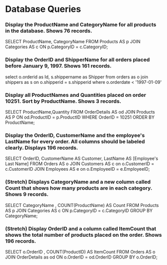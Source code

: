 # Database Queries

### Display the ProductName and CategoryName for all products in the database. Shows 76 records.
SELECT ProductName, CategoryName
FROM Products AS p
JOIN Categories AS c ON p.CategoryID = c.CategoryID;

### Display the OrderID and ShipperName for all orders placed before January 9, 1997. Shows 161 records.
select o.orderid as Id, s.shippername as Shipper
from orders as o
join shippers as s
on o.shipperid = s.shipperid
where o.orderdate < '1997-01-09'

### Display all ProductNames and Quantities placed on order 10251. Sort by ProductName. Shows 3 records.
SELECT ProductName,Quantity
FROM OrderDetails AS od
JOIN Products AS P ON od.ProductID = p.ProductID
WHERE OrderID = 10251
ORDER BY ProductName;

### Display the OrderID, CustomerName and the employee's LastName for every order. All columns should be labeled clearly. Displays 196 records.
SELECT OrderID, CustomerName AS Customer, LastName AS [Employee's Last Name]
FROM Orders AS o
JOIN Customers AS c on o.CustomerID = c.CustomerID
JOIN Employees AS e on o.EmployeeID = e.EmployeeID;

### (Stretch)  Displays CategoryName and a new column called Count that shows how many products are in each category. Shows 9 records.
SELECT CategoryName
, COUNT(ProductName) AS Count
FROM Products AS p
JOIN Categories AS c ON p.CategoryID = c.CategoryID
GROUP BY CategoryName;


### (Stretch) Display OrderID and a  column called ItemCount that shows the total number of products placed on the order. Shows 196 records. 
SELECT o.OrderID
, COUNT(ProductID) AS ItemCount
FROM Orders AS o
JOIN OrderDetails as od ON o.OrderID = od.OrderID
GROUP BY o.OrderID;